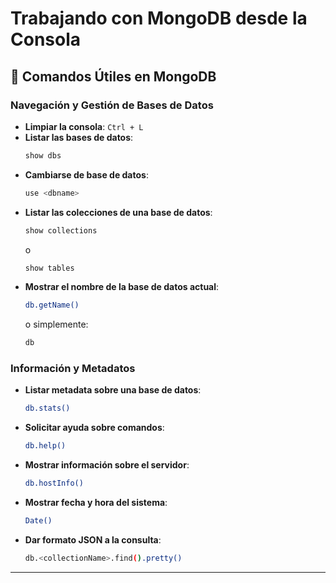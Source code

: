 # Trabajando con MongoDB desde la Consola

## 📌 Comandos Útiles en MongoDB

### Navegación y Gestión de Bases de Datos
- **Limpiar la consola**: `Ctrl + L`
- **Listar las bases de datos**: 
  ```bash
  show dbs
  ```
- **Cambiarse de base de datos**: 
  ```bash
  use <dbname>
  ```
- **Listar las colecciones de una base de datos**: 
  ```bash
  show collections
  ```
  o
  ```bash
  show tables
  ```
- **Mostrar el nombre de la base de datos actual**: 
  ```bash
  db.getName()
  ```
  o simplemente:
  ```bash
  db
  ```

### Información y Metadatos
- **Listar metadata sobre una base de datos**: 
  ```bash
  db.stats()
  ```
- **Solicitar ayuda sobre comandos**: 
  ```bash
  db.help()
  ```
- **Mostrar información sobre el servidor**: 
  ```bash
  db.hostInfo()
  ```
- **Mostrar fecha y hora del sistema**: 
  ```bash
  Date()
  ```
- **Dar formato JSON a la consulta**: 
  ```bash
  db.<collectionName>.find().pretty()
  ```

---

